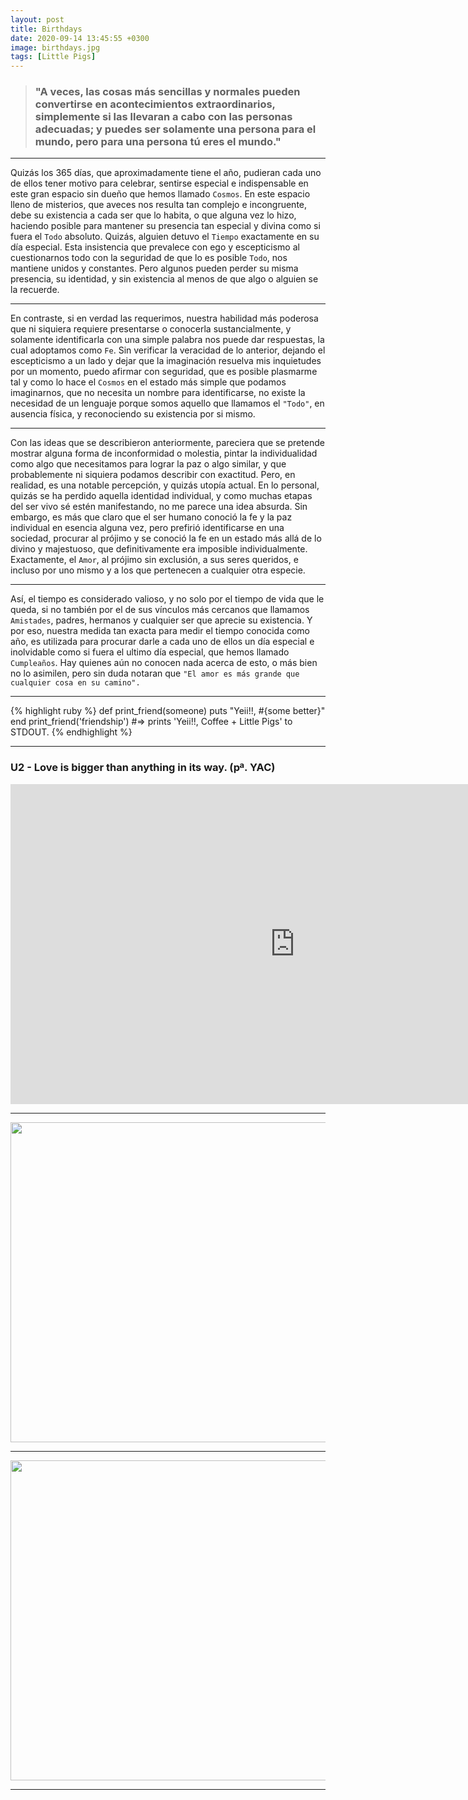 ```yaml
---
layout: post
title: Birthdays
date: 2020-09-14 13:45:55 +0300
image: birthdays.jpg
tags: [Little Pigs]
---
```


> <h3>"A veces, las cosas más sencillas y normales pueden convertirse en acontecimientos extraordinarios, simplemente si las llevaran a cabo con las personas adecuadas; y puedes ser solamente una persona para el mundo, pero para una persona tú eres el mundo."</h3>

***

Quizás los 365 días, que aproximadamente tiene el año, pudieran cada uno de ellos tener motivo para celebrar, sentirse especial e indispensable en este gran espacio sin dueño que hemos llamado ```Cosmos```. En este espacio lleno de misterios, que aveces nos resulta tan complejo e incongruente, debe su existencia a cada ser que lo habita, o que alguna vez lo hizo, haciendo posible para mantener su presencia tan especial y divina como si fuera el ```Todo``` absoluto. Quizás, alguien detuvo el ```Tiempo``` exactamente en su día especial. Esta insistencia que prevalece con ego y escepticismo al cuestionarnos todo con la seguridad de que lo es posible ```Todo```, nos mantiene unidos y constantes. Pero algunos pueden perder su misma presencia, su identidad, y sin existencia al menos de que algo o alguien se la recuerde.

***

En contraste, si en verdad las requerimos, nuestra habilidad más poderosa que ni siquiera requiere presentarse o conocerla sustancialmente, y solamente identificarla con una simple palabra nos puede dar respuestas, la cual adoptamos como ```Fe```. Sin verificar la veracidad de lo anterior, dejando el escepticismo a un lado y dejar que la imaginación resuelva mis inquietudes por un momento, puedo afirmar con seguridad, que es posible plasmarme tal y como lo hace el ```Cosmos``` en el estado más simple que podamos imaginarnos, que no necesita un nombre para identificarse, no existe la necesidad de un lenguaje porque somos aquello que llamamos el ```"Todo"```, en ausencia física, y reconociendo su existencia por si mismo. 

***

Con las ideas que se describieron anteriormente, pareciera que se pretende mostrar alguna forma de inconformidad o molestia, pintar la individualidad como algo que necesitamos para lograr la paz o algo similar, y que probablemente ni siquiera podamos describir con exactitud. Pero, en realidad, es una notable percepción, y quizás utopía actual. En lo personal, quizás se ha perdido aquella identidad individual, y como muchas etapas del ser vivo sé estén manifestando, no me parece una idea absurda. Sin embargo, es más que claro que el ser humano conoció la fe y la paz individual en esencia alguna vez, pero prefirió identificarse en una sociedad, procurar al prójimo y se conoció la fe en un estado más allá de lo divino y majestuoso, que definitivamente era imposible individualmente. Exactamente, el ```Amor```, al prójimo sin exclusión, a sus seres queridos, e incluso por uno mismo y a los que pertenecen a cualquier otra especie. 

***

Así, el tiempo es considerado valioso, y no solo por el tiempo de vida que le queda, si no también por el de sus vínculos más cercanos que llamamos ```Amistades```, padres, hermanos y cualquier ser que aprecie su existencia. Y por eso, nuestra medida tan exacta para medir el tiempo conocida como año, es utilizada para procurar darle a cada uno de ellos un día especial e inolvidable como si fuera el ultimo día especial, que hemos llamado ```Cumpleaños```. Hay quienes aún no conocen nada acerca de esto, o más bien no lo asimilen, pero sin duda notaran que ```"El amor es más grande que cualquier cosa en su camino".```

***

{% highlight ruby %}
def print_friend(someone)
  puts "Yeii!!, #{some better}"
end
print_friend('friendship')
#=> prints 'Yeii!!, Coffee + Little Pigs' to STDOUT.
{% endhighlight %}

***

### U2 - Love is bigger than anything in its way. (pª. YAC)

<iframe width="910" height="512" src="https://www.youtube.com/embed/Ki5keBCz8DQ?list=LLLuSHhURU35xtFCoEaoSEzA" frameborder="0" allow="accelerometer; autoplay; encrypted-media; gyroscope; picture-in-picture" allowfullscreen></iframe>

***

<img src="{{site.img}}/posts/birthdays/coffee.jpg" alt="" class="reveal-in" width="910" height="512">

***

<img src="{{site.img}}/posts/birthdays/friends.jpg" alt="" class="reveal-in" width="910" height="512">

***
